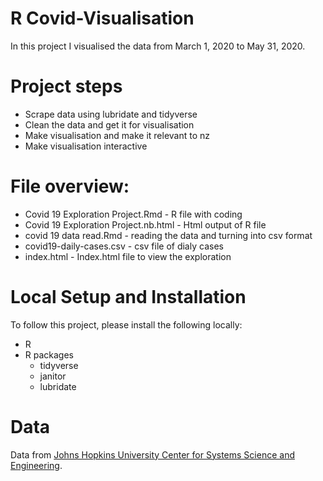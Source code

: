 
# R Covid-Visualisation

In this project I visualised the data from March 1, 2020 to May 31, 2020.

# Project steps 

- Scrape data using lubridate and tidyverse
- Clean the data and get it for visualisation
- Make visualisation and make it relevant to nz
- Make visualisation interactive

# File overview:

- Covid 19 Exploration Project.Rmd - R file with coding
- Covid 19 Exploration Project.nb.html - Html output of R file
- covid 19 data read.Rmd - reading the data and turning into csv format
- covid19-daily-cases.csv - csv file of dialy cases
- index.html - Index.html file to view the exploration

# Local Setup and Installation

To follow this project, please install the following locally:

- R
- R packages
    - tidyverse
    - janitor
    - lubridate

# Data

Data from [Johns Hopkins University Center for Systems Science and Engineering](https://github.com/CSSEGISandData/COVID-19).

